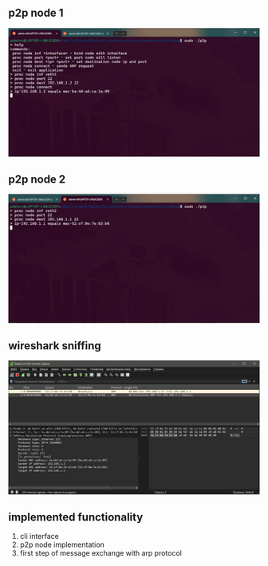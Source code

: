## p2p node 1
![1](/images/screenshot1.png)

## p2p node 2
![2](/images/screenshot2.png)

## wireshark sniffing
![3](/images/screenshot3.png)

## implemented functionality
1. cli interface
2. p2p node implementation
3. first step of message exchange with arp protocol
